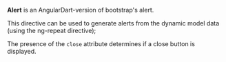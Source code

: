 **Alert** is an AngularDart-version of bootstrap's alert.

This directive can be used to generate alerts from the dynamic model data (using the ng-repeat directive);

The presence of the `close` attribute determines if a close button is displayed.
